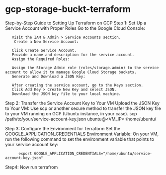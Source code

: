# gcp-storage-buckt-terraform
Step-by-Step Guide to Setting Up Terraform on GCP
 Step 1: Set Up a Service Account with Proper Roles
        Go to the Google Cloud Console:

       Visit the IAM & Admin > Service Accounts section.
        Create a New Service Account:

       Click Create Service Account.
       Provide a name and description for the service account.
       Assign the Required Roles:

       Assign the Storage Admin role (roles/storage.admin) to the service account to allow it to manage Google Cloud Storage buckets.
       Generate and Download a JSON Key:

       After creating the service account, go to the Keys section.
       Click Add Key > Create New Key and select JSON.
       Download the JSON key file to your local machine.

  Step 2: Transfer the Service Account Key to Your VM
          Upload the JSON Key to Your VM:
          Use scp or another secure method to transfer the JSON key file to your VM running on GCP (Ubuntu instance, in your case).
          scp /path/to/your/service-account-key.json ubuntu@<VM_IP>:/home/ubuntu/

Step 3: Configure the Environment for Terraform
          Set the GOOGLE_APPLICATION_CREDENTIALS Environment Variable:
          On your VM, run the following command to set the environment variable that points to your service account key:

          export GOOGLE_APPLICATION_CREDENTIALS="/home/ubuntu/service-account-key.json"

Step4:
      Now run terrafrom

    
